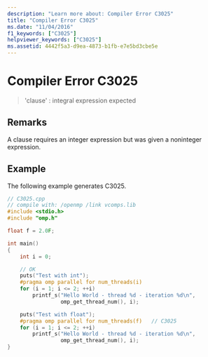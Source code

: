 ```yaml
---
description: "Learn more about: Compiler Error C3025"
title: "Compiler Error C3025"
ms.date: "11/04/2016"
f1_keywords: ["C3025"]
helpviewer_keywords: ["C3025"]
ms.assetid: 4442f5a3-d9ea-4873-b1fb-e7e5bd3cbe5e
---
```

# Compiler Error C3025

> 'clause' : integral expression expected

## Remarks

A clause requires an integer expression but was given a noninteger expression.

## Example

The following example generates C3025.

```cpp
// C3025.cpp
// compile with: /openmp /link vcomps.lib
#include <stdio.h>
#include "omp.h"

float f = 2.0F;

int main()
{
    int i = 0;

    // OK
    puts("Test with int");
    #pragma omp parallel for num_threads(i)
    for (i = 1; i <= 2; ++i)
        printf_s("Hello World - thread %d - iteration %d\n",
                 omp_get_thread_num(), i);

    puts("Test with float");
    #pragma omp parallel for num_threads(f)   // C3025
    for (i = 1; i <= 2; ++i)
        printf_s("Hello World - thread %d - iteration %d\n",
                 omp_get_thread_num(), i);
}
```
